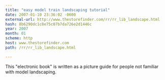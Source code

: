 ```yaml
---
title: "easy model train landscaping tutorial"
date: 2007-01-10 23:36:02 -0600
external-url: http://www.thestorefinder.com/rr/rr_lib_landscape.html
hash: 8b6290dc1c8e75c07b7da726e2d1446c
year: 2007
month: 01
scheme: http
host: www.thestorefinder.com
path: /rr/rr_lib_landscape.html

---
```


This "electronic book" is written as a picture guide for people not familiar with model landscaping.
